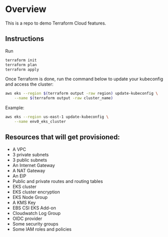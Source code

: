 # Overview

This is a repo to demo Terraform Cloud features.

## Instructions

Run 

```bash
terraform init
terraform plan
terraform apply
```

Once Terraform is done, run the command below to update your kubeconfig and access the cluster:

```bash
aws eks --region $(terraform output -raw region) update-kubeconfig \
    --name $(terraform output -raw cluster_name)
```

Example:
```bash
aws eks --region us-east-1 update-kubeconfig \
    --name env0_eks_cluster
```

## Resources that will get provisioned:

- A VPC
- 3 private subnets
- 3 public subnets
- An Internet Gateway
- A NAT Gateway
- An EIP
- Public and private routes and routing tables
- EKS cluster
- EKS cluster encryption
- EKS Node Group
- A KMS Key
- EBS CSI EKS Add-on
- Cloudwatch Log Group
- OIDC provider
- Some security groups
- Some IAM roles and policies